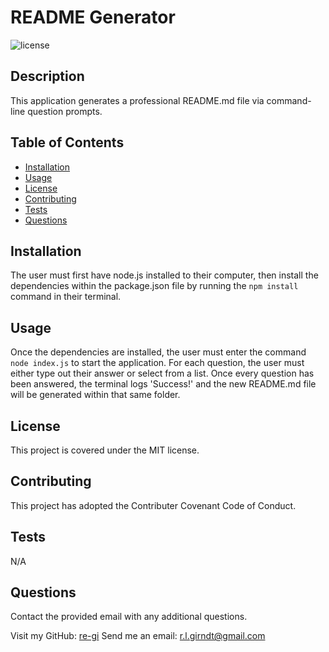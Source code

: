 # README Generator
  ![license](https://img.shields.io/badge/license-MIT-brightgreen)
  ## Description
  This application generates a professional README.md file via command-line question prompts.
  
  ## Table of Contents
  - [Installation](#installation)
  - [Usage](#usage) 
  - [License](#license)
  - [Contributing](#contributing)
  - [Tests](#tests)
  - [Questions](#questions)
  
  ## Installation
  The user must first have node.js installed to their computer, then install the dependencies within the package.json file by running the `npm install` command in their terminal.
  
  ## Usage
  Once the dependencies are installed, the user must enter the command `node index.js` to start the application. For each question, the user must either type out their answer or select from a list. Once every question has been answered, the terminal logs 'Success!' and the new README.md file will be generated within that same folder.
  
  ## License 
  This project is covered under the MIT license.
  
  ## Contributing
  This project has adopted the Contributer Covenant Code of Conduct.
  
  ## Tests
  N/A
  
  ## Questions
  Contact the provided email with any additional questions.
  
  Visit my GitHub: [re-gi](https://github.com/re-gi)  Send me an email: r.l.girndt@gmail.com
  
